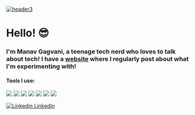 [![header3](https://user-images.githubusercontent.com/37602685/139709903-aade7809-cb13-4fad-a2e3-c09fd029a2c2.png)](http://manav.gagvani.com/)
# Hello! 😎
### I'm Manav Gagvani, a teenage tech nerd who loves to talk about tech! I have a [website](http://manav.gagvani.com) where I regularly post about what I'm experimenting with!

#### Tools I use: 
![](https://img.shields.io/badge/OS-Windows-informational?style=flat&logo=windows&logoColor=white&color=B4EEB4)
![](https://img.shields.io/badge/Editor-VSCode-informational?style=flat&logo=visualstudio&logoColor=white&color=B4EEB4)
![](https://img.shields.io/badge/Code-Python-informational?style=flat&logo=python&logoColor=white&color=B4EEB4)
![](https://img.shields.io/badge/Code-Java-informational?style=flat&logo=java&logoColor=white&color=B4EEB4)
![](https://img.shields.io/badge/Code-C/C++-informational?style=flat&logo=c&logoColor=white&color=B4EEB4)
![](https://img.shields.io/badge/Code-HTML/CSS-informational?style=flat&logo=css&logoColor=white&color=B4EEB4)
![](https://img.shields.io/badge/Shell-WSL-informational?style=flat&logo=gnu-bash&logoColor=white&color=B4EEB4)

[![Linkedin](https://i.stack.imgur.com/gVE0j.png) LinkedIn](https://www.linkedin.com/in/manav-gagvani/)
